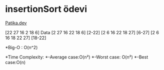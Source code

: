 # insertionSort ödevi 
[Patika.dev](https://www.patika.dev/tr)

[22	27	16	2	18	6]		  Data
[2	27	16	22	18	6]		[2-22]
[2	6	16	22	18	27]		  [6-27]
[2	6	16	18	22	27]		  [18-22]

*Big-O :	O(n^2)

*Time Complexity: 
*-Average case:O(n²)
*-Worst case: O(n²)
*-Best case:O(n)
